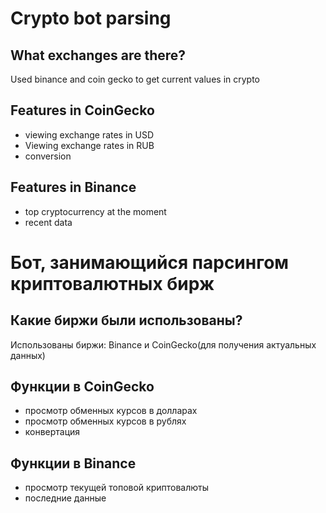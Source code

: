 # Crypto bot parsing

## What exchanges are there? 

Used binance and coin gecko to get current values in crypto

## Features in CoinGecko

- viewing exchange rates in USD
- Viewing exchange rates in RUB 
- conversion  

## Features in Binance 

- top cryptocurrency at the moment
- recent data


# Бот, занимающийся парсингом криптовалютных бирж

## Какие биржи были использованы? 

Использованы биржи: Binance и CoinGecko(для получения актуальных данных)

## Функции в CoinGecko

- просмотр обменных курсов в долларах 
- просмотр обменных курсов в рублях 
- конвертация

## Функции в Binance

- просмотр текущей топовой криптовалюты 
- последние данные